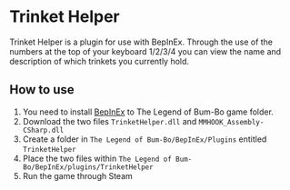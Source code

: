 # Trinket Helper

Trinket Helper is a plugin for use with BepInEx. Through the use of the numbers at the top of your keyboard 1/2/3/4 you can view the name and description of which trinkets you currently hold.

## How to use

1. You need to install [BepInEx](https://github.com/BepInEx/BepInEx#readme) to The Legend of Bum-Bo game folder.
2. Download the two files `TrinketHelper.dll` and `MMHOOK_Assembly-CSharp.dll`
3. Create a folder in `The Legend of Bum-Bo/BepInEx/Plugins` entitled `TrinketHelper`
4. Place the two files within `The Legend of Bum-Bo/BepInEx/plugins/TrinketHelper`
5. Run the game through Steam
